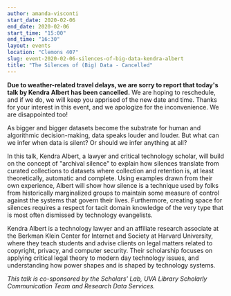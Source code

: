 ```yaml
---
author: amanda-visconti
start_date: 2020-02-06
end_date: 2020-02-06
start_time: "15:00"
end_time: "16:30"
layout: events
location: "Clemons 407"
slug: event-2020-02-06-silences-of-big-data-kendra-albert
title: "The Silences of (Big) Data - Cancelled"
---
```


**Due to weather-related travel delays, we are sorry to report that today's talk by Kendra Albert has been cancelled.**
 We are hoping to reschedule, and if we do, we will keep you apprised of the new date and time. Thanks for your interest in this event, and we apologize for the inconvenience. We are disappointed too!



As bigger and bigger datasets become the substrate for human and algorithmic decision-making, data speaks louder and louder. But what can we infer when data is silent? Or should we infer anything at all?
        
In this talk, Kendra Albert, a lawyer and critical technology scholar, will build on the concept of "archival silence" to explain how silences translate from curated collections to datasets where collection and retention is, at least theoretically, automatic and complete. Using examples drawn from their own experience, Albert will show how silence is a technique used by folks from historically marginalized groups to maintain some measure of control against the systems that govern their lives. Furthermore, creating space for silences requires a respect for tacit domain knowledge of the very type that is most often dismissed by technology evangelists.

Kendra Albert is a technology lawyer and an affiliate research associate at the Berkman Klein Center for Internet and Society at Harvard University, where they teach students and advise clients on legal matters related to copyright, privacy, and computer security. Their scholarship focuses on applying critical legal theory to modern day technology issues, and understanding how power shapes and is shaped by technology systems.

_This talk is co-sponsored by the Scholars' Lab, UVA Library Scholarly Communication Team and Research Data Services._
